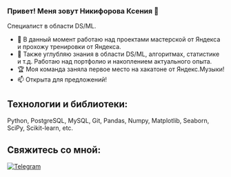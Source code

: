 ### Привет! Меня зовут Никифорова Ксения 👋

Специалист в области DS/ML.

- 🔭 В данный момент работаю над проектами мастерской от Яндекса и прохожу тренировки от Яндекса.
- 🌱 Также углубляю знания в области DS/ML, алгоритмах, статистике и т.д. Работаю над портфолио и накоплением актуального опыта.
- 🏆 Моя команда заняла первое место на хакатоне от Яндекс.Музыки!
- 📫 Открыта для предложений!

## Технологии и библиотеки:
Python, PostgreSQL, MySQL, Git, Pandas, Numpy, Matplotlib, Seaborn, SciPy, Scikit-learn, etc.

## Свяжитесь со мной:
[![Telegram](https://img.shields.io/badge/Telegram-%40ksenia_n1-blue)](https://t.me/ksenia_n1) 
